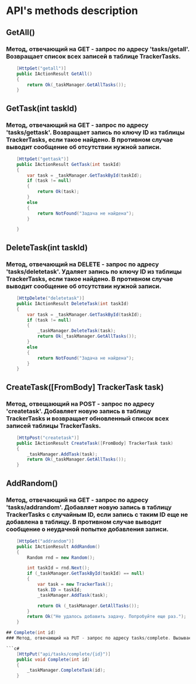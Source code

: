 # API's methods description

## GetAll()
### Метод, отвечающий на GET - запрос по адресу 'tasks/getall'. Возвращает список всех записей в таблице TrackerTasks.
```c#
    [HttpGet("getall")]
    public IActionResult GetAll()
    {
        return Ok(_taskManager.GetAllTasks());
    }
```
## GetTask(int taskId)
### Метод, отвечающий на GET - запрос по адресу 'tasks/gettask'. Возвращает запись по ключу ID из таблицы TrackerTasks, если такое найдено. В противном случае выводит сообщение об отсутствии нужной записи.
```c#
    [HttpGet("gettask")]
    public IActionResult GetTask(int taskId)
    {
        var task = _taskManager.GetTaskById(taskId);
        if (task != null)
        {
            return Ok(task);
        }
        else
        {
            return NotFound("Задача не найдена");
        }

    }
```
## DeleteTask(int taskId)
### Метод, отвечающий на DELETE - запрос по адресу 'tasks/deletetask'. Удаляет запись по ключу ID из таблицы TrackerTasks, если такое найдено. В противном случае выводит сообщение об отсутствии нужной записи.
```c#
    [HttpDelete("deletetask")]
    public IActionResult DeleteTask(int taskId)
    {
        var task = _taskManager.GetTaskById(taskId);
        if (task != null)
        {
            _taskManager.DeleteTask(task);
            return Ok(_taskManager.GetAllTasks());
        }
        else
        {
            return NotFound("Задача не найдена");
        }
    }
```
## CreateTask([FromBody] TrackerTask task)
### Метод, отвещающий на POST - запрос по адресу 'createtask'. Добавляет новую запись в таблицу TrackerTasks и возвращает обновленный список всех записей таблицы TrackerTasks.
```c#
    [HttpPost("createtask")]
    public IActionResult CreateTask([FromBody] TrackerTask task)
    {
        _taskManager.AddTask(task);
        return Ok(_taskManager.GetAllTasks());
    }
```

## AddRandom()
### Метод, отвечающий на GET - запрос по адресу 'tasks/addrandom'. Добавляет новую запись в таблицу TrackerTasks с случайным ID, если запись с таким ID еще не добавлена в таблицу. В противном случае выводит сообщение о неудачной попытке добавления записи.

```c#
    [HttpGet("addrandom")]
    public IActionResult AddRandom()
    {
        Random rnd = new Random();

        int taskId = rnd.Next();
        if (_taskManager.GetTaskById(taskId) == null)
        {
            var task = new TrackerTask();
            task.ID = taskId;
            _taskManager.AddTask(task);

            return Ok (_taskManager.GetAllTasks());
        }
        return Ok("Не удалось добавить задачу. Попробуйте еще раз.");
    }

## Complete(int id)
### Метод, отвечающий на PUT - запрос по адресу tasks/complete. Вызывает метод TaskManager - а, который изменяет статус задачи на 'Выполнена'. Поиск задачи ведется по ключу id, переданный пользователем.

```c#
    [HttpPut("api/tasks/complete/{id}")]
    public void Complete(int id)
    {
        _taskManager.CompleteTask(id);
    } 
```
